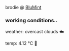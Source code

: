 brodie @ [BluMint](https://www.linkedin.com/company/blumint-io/)

<!--weather_start-->
### working conditions..

weather: overcast clouds ☁️

temp: 4.12 °C 🧥

<!--weather_end-->
